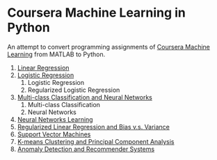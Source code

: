 # Coursera Machine Learning in Python

An attempt to convert programming assignments of [Coursera Machine Learning](https://www.coursera.org/learn/machine-learning/home/info) from MATLAB to Python.

1. [Linear Regression](ex1/python)
2. [Logistic Regression](ex2/python)
   1. Logistic Regression
   2. Regularized Logistic Regression
3. [Multi-class Classification and Neural Networks](ex3/python)
   1. Multi-class Classification
   2. Neural Networks
4. [Neural Networks Learning](ex4/python)
5. [Regularized Linear Regression and Bias v.s. Variance](ex5/python)
6. [Support Vector Machines](ex6/python)
7. [K-means Clustering and Principal Component Analysis](ex7/python)
8. [Anomaly Detection and Recommender Systems](ex8/python)
